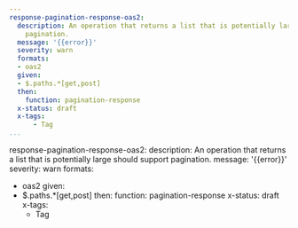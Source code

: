 ```yaml
---
response-pagination-response-oas2:
  description: An operation that returns a list that is potentially large should support
    pagination.
  message: '{{error}}'
  severity: warn
  formats:
  - oas2
  given:
  - $.paths.*[get,post]
  then:
    function: pagination-response
  x-status: draft
  x-tags:
      - Tag       
...
```

response-pagination-response-oas2:
  description: An operation that returns a list that is potentially large should support
    pagination.
  message: '{{error}}'
  severity: warn
  formats:
  - oas2
  given:
  - $.paths.*[get,post]
  then:
    function: pagination-response
  x-status: draft
  x-tags:
      - Tag        